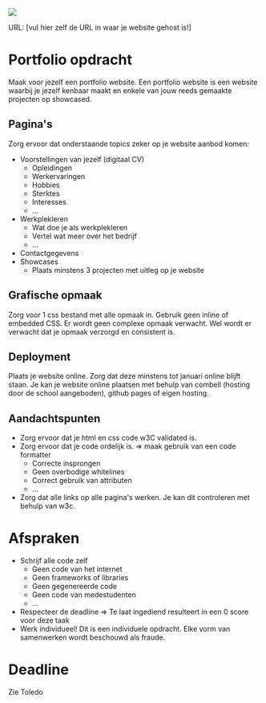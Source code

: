 <p><a href="../../actions"><img src="../../workflows/W3Validator/badge.svg"></a></p>

URL: [vul hier zelf de URL in waar je website gehost is!] 

# Portfolio opdracht
Maak voor jezelf een portfolio website. Een portfolio website is een website waarbij je jezelf kenbaar maakt en enkele van jouw reeds gemaakte projecten op showcased.

## Pagina's
Zorg ervoor dat onderstaande topics zeker op je website aanbod komen:
* Voorstellingen van jezelf (digitaal CV)
  * Opleidingen
  * Werkervaringen
  * Hobbies
  * Sterktes
  * Interesses
  * ...
* Werkplekleren
  * Wat doe je als werkplekleren
  * Vertel wat meer over het bedrijf
  * ...
* Contactgegevens
* Showcases
  * Plaats minstens 3 projecten met uitleg op je website

## Grafische opmaak
Zorg voor 1 css bestand met alle opmaak in. Gebruik geen inline of embedded CSS. Er wordt geen complexe opmaak verwacht. Wel wordt er verwacht dat je opmaak verzorgd en consistent is. 

## Deployment
Plaats je website online. Zorg dat deze minstens tot januari online blijft staan. 
Je kan je website online plaatsen met behulp van combell (hosting door de school aangeboden), github pages of eigen hosting.

## Aandachtspunten
* Zorg ervoor dat je html en css code w3C validated is.
* Zorg ervoor dat je code ordelijk is. => maak gebruik van een code formatter
  * Correcte insprongen
  * Geen overbodige whitelines
  * Correct gebruik van attributen
  * ...
* Zorg dat alle links op alle pagina's werken. Je kan dit controleren met behulp van w3c.

# Afspraken
* Schrijf alle code zelf
  * Geen code van het internet
  * Geen frameworks of libraries
  * Geen gegenereerde code
  * Geen code van medestudenten
  * ...
* Respecteer de deadline => Te laat ingediend resulteert in een 0 score voor deze taak
* Werk individueel! Dit is een individuele opdracht. Elke vorm van samenwerken wordt beschouwd als fraude.

# Deadline
Zie Toledo

